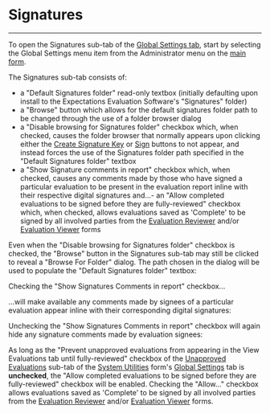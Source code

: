 # Signatures

***

To open the Signatures sub-tab of the [Global Settings tab](globset.md), start by selecting the Global Settings menu item from the Administrator menu on the [main form](7jjr.md).

The Signatures sub-tab consists of:

* a "Default Signatures folder" read-only textbox (initially defaulting upon install to the Expectations Evaluation Software's "Signatures" folder)
* a "Browse" button which allows for the default signatures folder path to be changed through the use of a folder browser dialog
* a "Disable browsing for Signatures folder" checkbox which, when checked, causes the folder browser that normally appears upon clicking either the [Create Signature Key](7dgw.md) or [Sign](evlvwsig.md) buttons to not appear, and instead forces the use of the Signatures folder path specified in the "Default Signatures folder" textbox
* a "Show Signature comments in report" checkbox which, when checked, causes any comments made by those who have signed a particular evaluation to be present in the evaluation report inline with their respective digital signatures and...- an "Allow completed evaluations to be signed before they are fully-reviewed" checkbox which, when checked, allows evaluations saved as 'Complete' to be signed by all involved parties from the [Evaluation Reviewer](Review1.md) and/or [Evaluation Viewer](7ddc.md) forms

Even when the "Disable browsing for Signatures folder" checkbox is checked, the "Browse" button in the Signatures sub-tab may still be clicked to reveal a "Browse For Folder" dialog. The path chosen in the dialog will be used to populate the "Default Signatures folder" textbox:

Checking the "Show Signatures Comments in report" checkbox...

...will make available any comments made by signees of a particular evaluation appear inline with their corresponding digital signatures:

Unchecking the "Show Signatures Comments in report" checkbox will again hide any signature comments made by evaluation signees:

As long as the "Prevent unapproved evaluations from appearing in the View Evaluations tab until fully-reviewed" checkbox of the [Unapproved Evaluations](unapprove.md) sub-tab of the [System Utilities](7mk0.md) form's [Global Settings](globset.md) tab is **unchecked**, the "Allow completed evaluations to be signed before they are fully-reviewed" checkbox will be enabled.  Checking the "Allow..." checkbox allows evaluations saved as 'Complete' to be signed by all involved parties from the [Evaluation Reviewer](Review1.md) and/or [Evaluation Viewer](7ddc.md) forms.
